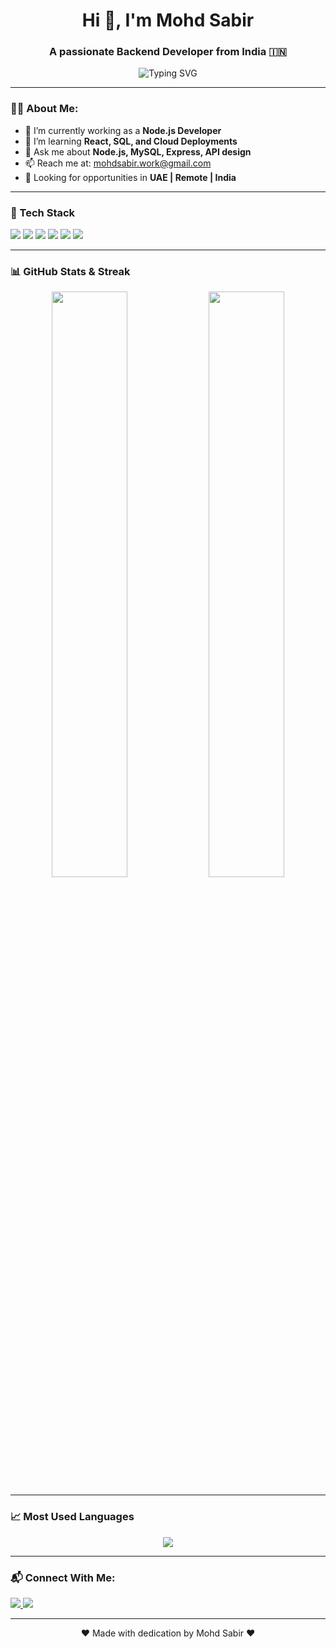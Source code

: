 <h1 align="center">Hi 👋, I'm Mohd Sabir</h1>
<h3 align="center">A passionate Backend Developer from India 🇮🇳</h3>

<p align="center">
  <img src="https://readme-typing-svg.demolab.com?font=Fira+Code&size=22&pause=1000&center=true&vCenter=true&width=440&lines=Backend+Developer+%7C+Node.js;MERN+Stack+Enthusiast+%F0%9F%92%BB;Learning+and+Building+Everyday+%E2%9C%A8" alt="Typing SVG" />
</p>

---

### 🧑‍💻 About Me:
- 🔭 I’m currently working as a **Node.js Developer**
- 🧠 I’m learning **React, SQL, and Cloud Deployments**
- 💬 Ask me about **Node.js, MySQL, Express, API design**
- 📫 Reach me at: [mohdsabir.work@gmail.com](mailto:mohdsabir.work@gmail.com)
- 🧳 Looking for opportunities in **UAE | Remote | India**

---

### 🚀 Tech Stack

<p align="left">
  <img src="https://img.shields.io/badge/Node.js-339933?style=for-the-badge&logo=node.js&logoColor=white" />
  <img src="https://img.shields.io/badge/Express.js-000000?style=for-the-badge&logo=express&logoColor=white" />
  <img src="https://img.shields.io/badge/MySQL-00758F?style=for-the-badge&logo=mysql&logoColor=white" />
  <img src="https://img.shields.io/badge/MongoDB-47A248?style=for-the-badge&logo=mongodb&logoColor=white" />
  <img src="https://img.shields.io/badge/React.js-61DAFB?style=for-the-badge&logo=react&logoColor=black" />
  <img src="https://img.shields.io/badge/JavaScript-yellow?style=for-the-badge&logo=javascript&logoColor=black" />
</p>

---

### 📊 GitHub Stats & Streak

<p align="center">
  <img src="https://github-readme-stats-git-masterrstaa-rickstaa.vercel.app/api?username=MohdSabir111&show_icons=true&theme=tokyonight" width="49%" />
  <img src="https://streak-stats.demolab.com?user=MohdSabir111&theme=tokyonight" width="49%" />
</p>

---

### 📈 Most Used Languages

<p align="center">
  <img src="https://github-readme-stats-git-masterrstaa-rickstaa.vercel.app/api/top-langs/?username=MohdSabir111&layout=compact&theme=tokyonight" />
</p>



---

### 📬 Connect With Me:

<p align="left">
  <a href="https://www.linkedin.com/in/mohdsabir" target="_blank">
    <img src="https://img.shields.io/badge/LinkedIn-blue?style=for-the-badge&logo=linkedin&logoColor=white" />
  </a>
  <a href="mailto:mohdsabir.work@gmail.com" target="_blank">
    <img src="https://img.shields.io/badge/Gmail-red?style=for-the-badge&logo=gmail&logoColor=white" />
  </a>
</p>

---

<p align="center">❤️ Made with dedication by Mohd Sabir ❤️</p>
